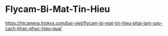 # Flycam-Bi-Mat-Tin-Hieu
https://htcamera.htskys.com/bai-viet/flycam-bi-mat-tin-hieu-phai-lam-sao-cach-khac-phuc-hieu-qua/
